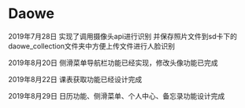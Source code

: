 # Daowe
2019年7月28日  实现了调用摄像头api进行识别 并保存照片文件到sd卡下的daowe_collection文件夹中方便上传文件进行人脸识别

2019年8月20日  侧滑菜单导航栏功能已经实现，修改头像功能已完成

2019年8月22日  课表获取功能已经设计完成

2019年8月29日  日历功能、侧滑菜单、个人中心、备忘录功能设计完成 

